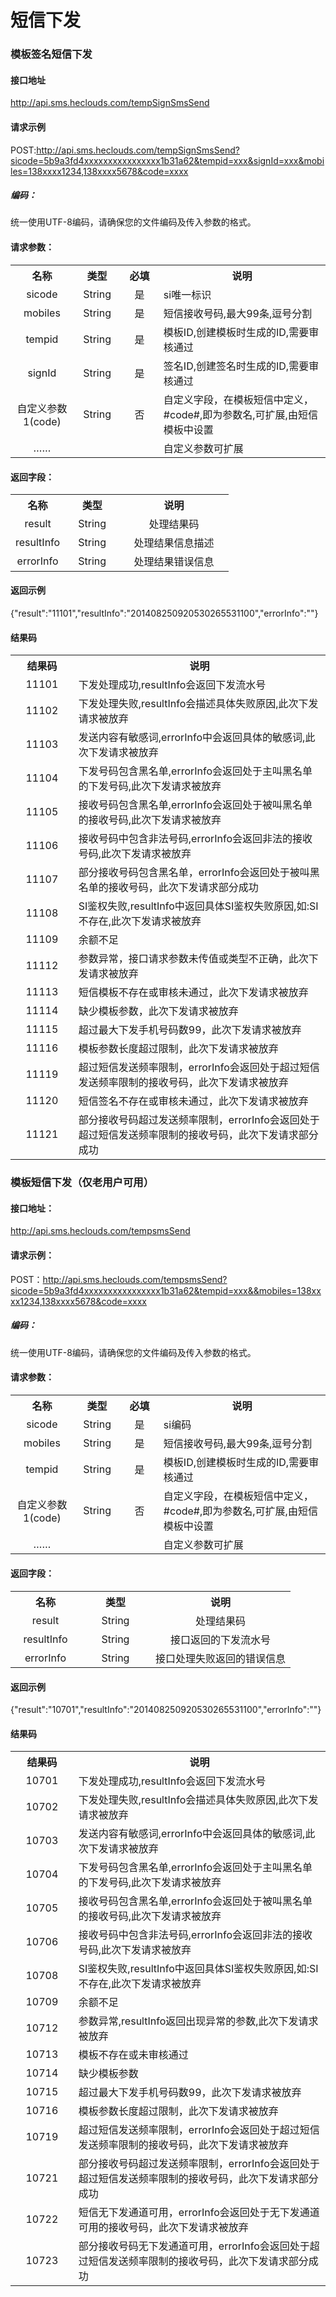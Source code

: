 # 短信下发

### 模板签名短信下发

#### 接口地址

http://api.sms.heclouds.com/tempSignSmsSend

#### 请求示例
POST:http://api.sms.heclouds.com/tempSignSmsSend?sicode=5b9a3fd4xxxxxxxxxxxxxxxx1b31a62&tempid=xxx&signId=xxx&mobiles=138xxxx1234,138xxxx5678&code=xxxx

##### 编码：

统一使用UTF-8编码，请确保您的文件编码及传入参数的格式。

#### 请求参数：
<table>
<tr><th width="20%">名称</th><th width="15%">类型<th width="12%">必填</th><th>说明</th></tr>
<tr><td><center>sicode</center></td><td><center>String</center></td><td><center>是</center></td><td>si唯一标识</td></tr>
<tr><td><center>mobiles</center></td><td><center>String</center></td><td><center>是</center></td><td>短信接收号码,最大99条,逗号分割</td></tr>
<tr><td><center>tempid</center></td><td><center>String</center></td><td><center>是</center></td><td>模板ID,创建模板时生成的ID,需要审核通过</td></tr>
<tr><td><center>signId</center></td><td><center>String</center></td><td><center>是</center></td><td>签名ID,创建签名时生成的ID,需要审核通过</td></tr>
<tr><td><center>自定义参数1(code)</center></td><td><center>String</center></td><td><center>否</center></td><td>自定义字段，在模板短信中定义，#code#,即为参数名,可扩展,由短信模板中设置</td><tr>
<tr><td><center>……</center></td><td></td><td></td><td>自定义参数可扩展</td><tr>
</table>

#### 返回字段：
<table>
<tr><th width="25%">名称</th><th width="25%">类型</th><th>说明</th></tr>
<tr><td><center>result</center></td><td><center>String</center></td><td><center>处理结果码</center></td></tr>
<tr><td><center>resultInfo</center></td><td><center>String</center></td><td><center>处理结果信息描述</center></td></tr>
<tr><td><center>errorInfo</center></td><td><center>String</center></td><td><center>处理结果错误信息</center></td><tr>
</table>

#### 返回示例
{"result":"11101","resultInfo":"201408250920530265531100","errorInfo":""}

#### 结果码

<table>
<tr><th width="20%">结果码</th><th>说明</th></tr>
<tr><td><center>11101</center></td><td>	下发处理成功,resultInfo会返回下发流水号</td></tr>
<tr><td><center>11102</center></td><td>下发处理失败,resultInfo会描述具体失败原因,此次下发请求被放弃</td></tr>
<tr><td><center>11103</center></td><td>发送内容有敏感词,errorInfo中会返回具体的敏感词,此次下发请求被放弃</td></tr>
<tr><td><center>11104</center></td><td>下发号码包含黑名单,errorInfo会返回处于主叫黑名单的下发号码,此次下发请求被放弃</td></tr>
<tr><td><center>11105</center></td><td>接收号码包含黑名单,errorInfo会返回处于被叫黑名单的接收号码,此次下发请求被放弃</td></tr>
<tr><td><center>11106</center></td><td>接收号码中包含非法号码,errorInfo会返回非法的接收号码,此次下发请求被放弃</td></tr>
<tr><td><center>11107</center></td><td>部分接收号码包含黑名单，errorInfo会返回处于被叫黑名单的接收号码，此次下发请求部分成功</td></tr>
<tr><td><center>11108</center></td><td>SI鉴权失败,resultInfo中返回具体SI鉴权失败原因,如:SI不存在,此次下发请求被放弃</td></tr>
<tr><td><center>11109</center></td><td>余额不足</td></tr>
<tr><td><center>11112</center></td><td>参数异常，接口请求参数未传值或类型不正确，此次下发请求被放弃</td></tr>
<tr><td><center>11113</center></td><td>短信模板不存在或审核未通过，此次下发请求被放弃</td></tr>
<tr><td><center>11114</center></td><td>缺少模板参数，此次下发请求被放弃</td></tr>
<tr><td><center>11115</center></td><td>超过最大下发手机号码数99，此次下发请求被放弃</td></tr>
<tr><td><center>11116</center></td><td>模板参数长度超过限制，此次下发请求被放弃</td></tr>
<tr><td><center>11119</center></td><td>超过短信发送频率限制，errorInfo会返回处于超过短信发送频率限制的接收号码，此次下发请求被放弃</td></tr>
<tr><td><center>11120</center></td><td>短信签名不存在或审核未通过，此次下发请求被放弃</td></tr>
<tr><td><center>11121</center></td><td>部分接收号码超过发送频率限制，errorInfo会返回处于超过短信发送频率限制的接收号码，此次下发请求部分成功</td></tr>

</table>

### 模板短信下发（仅老用户可用）

#### 接口地址：

http://api.sms.heclouds.com/tempsmsSend

#### 请求示例：

POST：http://api.sms.heclouds.com/tempsmsSend?sicode=5b9a3fd4xxxxxxxxxxxxxxxx1b31a62&tempid=xxx&&mobiles=138xxxx1234,138xxxx5678&code=xxxx

##### 编码：

统一使用UTF-8编码，请确保您的文件编码及传入参数的格式。

#### 请求参数：
<table>
<tr><th width="20%">名称</th><th width="15%">类型<th width="12%">必填</th><th>说明</th></tr>
<tr><td><center>sicode</center></td><td><center>String</center></td><td><center>是</center></td><td>si编码</td></tr>
<tr><td><center>mobiles</center></td><td><center>String</center></td><td><center>是</center></td><td>短信接收号码,最大99条,逗号分割</td></tr>
<tr><td><center>tempid</center></td><td><center>String</center></td><td><center>是</center></td><td>模板ID,创建模板时生成的ID,需要审核通过</td></tr>
<tr><td><center>自定义参数1(code)</center></td><td><center>String</center></td><td><center>否</center></td><td>自定义字段，在模板短信中定义，#code#,即为参数名,可扩展,由短信模板中设置</td><tr>
<tr><td><center>……</center></td><td></td><td></td><td>自定义参数可扩展</td><tr>
</table>

#### 返回字段：
<table>
<tr><th width="25%">名称</th><th width="25%">类型</th><th>说明</th></tr>
<tr><td><center>result</center></td><td><center>String</center></td><td><center>处理结果码</center></td></tr>
<tr><td><center>resultInfo</center></td><td><center>String</center></td><td><center>接口返回的下发流水号</center></td></tr>
<tr><td><center>errorInfo</center></td><td><center>String</center></td><td><center>接口处理失败返回的错误信息</center></td><tr>
</table>

#### 返回示例
{"result":"10701","resultInfo":"201408250920530265531100","errorInfo":""}

#### 结果码

<table>
<tr><th width="20%">结果码</th><th>说明</th></tr>
<tr><td><center>10701</center></td><td>	下发处理成功,resultInfo会返回下发流水号</td></tr>
<tr><td><center>10702</center></td><td>下发处理失败,resultInfo会描述具体失败原因,此次下发请求被放弃</td></tr>
<tr><td><center>10703</center></td><td>发送内容有敏感词,errorInfo中会返回具体的敏感词,此次下发请求被放弃</td></tr>
<tr><td><center>10704</center></td><td>下发号码包含黑名单,errorInfo会返回处于主叫黑名单的下发号码,此次下发请求被放弃</td></tr>
<tr><td><center>10705</center></td><td>接收号码包含黑名单,errorInfo会返回处于被叫黑名单的接收号码,此次下发请求被放弃</td></tr>
<tr><td><center>10706</center></td><td>接收号码中包含非法号码,errorInfo会返回非法的接收号码,此次下发请求被放弃</td></tr>
<tr><td><center>10708</center></td><td>SI鉴权失败,resultInfo中返回具体SI鉴权失败原因,如:SI不存在,此次下发请求被放弃</td></tr>
<tr><td><center>10709</center></td><td>余额不足</td></tr>
<tr><td><center>10712</center></td><td>参数异常,resultInfo返回出现异常的参数,此次下发请求被放弃</td></tr>
<tr><td><center>10713</center></td><td>模板不存在或未审核通过</td></tr>
<tr><td><center>10714</center></td><td>缺少模板参数</td></tr>
<tr><td><center>10715</center></td><td>超过最大下发手机号码数99，此次下发请求被放弃</td></tr>
<tr><td><center>10716</center></td><td>模板参数长度超过限制，此次下发请求被放弃</td></tr>
<tr><td><center>10719</center></td><td>超过短信发送频率限制，errorInfo会返回处于超过短信发送频率限制的接收号码，此次下发请求被放弃</td></tr>
<tr><td><center>10721</center></td><td>部分接收号码超过发送频率限制，errorInfo会返回处于超过短信发送频率限制的接收号码，此次下发请求部分成功</td></tr>
<tr><td><center>10722</center></td><td>短信无下发通道可用，errorInfo会返回处于无下发通道可用的接收号码，此次下发请求被放弃</td></tr>
<tr><td><center>10723</center></td><td>部分接收号码无下发通道可用，errorInfo会返回处于超过短信发送频率限制的接收号码，此次下发请求部分成功</td></tr>
</table>


